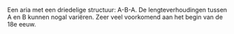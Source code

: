 Een aria met een driedelige structuur: A-B-A.  De lengteverhoudingen tussen A en B kunnen nogal variëren. 
Zeer veel voorkomend aan het begin van de 18e eeuw. 